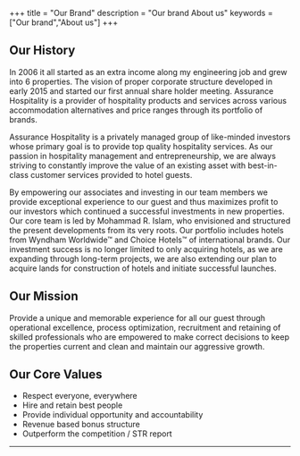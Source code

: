 +++
title = "Our Brand"
description = "Our brand About us"
keywords = ["Our brand","About us"]
+++


## Our History

In 2006 it all started as an extra income along my engineering job and grew into 6 properties. The vision of proper corporate structure developed in early 2015 and started our first annual share holder meeting. Assurance Hospitality is a provider of hospitality products and services across various accommodation alternatives and price ranges through its portfolio of brands.

Assurance Hospitality is a privately managed group of like-minded investors whose primary goal is to provide top quality hospitality services. As our passion in hospitality management and entrepreneurship, we are always striving to constantly improve the value of an existing asset with best-in-class customer services provided to hotel guests.

By empowering our associates and investing in our team members we provide exceptional experience to our guest and thus maximizes profit to our investors which continued a successful investments in new properties. Our core team is led by Mohammad R. Islam, who envisioned and structured the present developments from its very roots. Our portfolio includes hotels from Wyndham Worldwide™ and Choice Hotels™ of international brands. Our investment success is no longer limited to only acquiring hotels, as we are expanding through long-term projects, we are also extending our plan to acquire lands for construction of hotels and initiate successful launches.

## Our Mission

Provide a unique and memorable experience for all our guest through operational excellence, process optimization, recruitment and retaining of skilled professionals who are empowered to make correct decisions to keep the properties current and clean and maintain our aggressive growth.

## Our Core Values

* Respect everyone, everywhere
* Hire and retain best people
* Provide individual opportunity and accountability
* Revenue based bonus structure
* Outperform the competition / STR report


---
